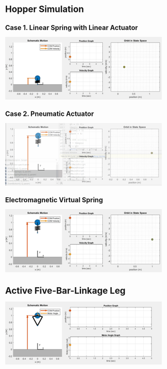 # Hopper Simulation

## Case 1. Linear Spring with Linear Actuator
<img src="P241.gif">

## Case 2. Pneumatic Actuator
<img src="P242.gif">

## Electromagnetic Virtual Spring
<img src="P243.gif">

# Active Five-Bar-Linkage Leg
<img src="P25.gif">
